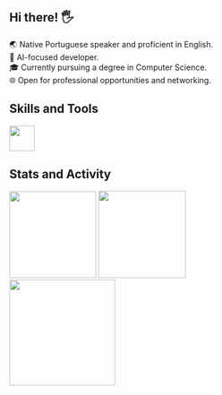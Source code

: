 ## Hi there! 🖐️
🌏 Native Portuguese speaker and proficient in English.  
📝 AI-focused developer.  
🎓 Currently pursuing a degree in Computer Science.  
🌐 Open for professional opportunities and networking.

## Skills and Tools

<img height="45em" src="https://skillicons.dev/icons?i=html,css,bootstrap,js,typescript,react,nodejs,photoshop,xd,wordpress" />

## Stats and Activity
<div style="display: inline_block">
<img height="155em" src="https://github-readme-stats.vercel.app/api?username=screm1n&show_icons=true&theme=radical&count_private=false&rank_icon=github&hide_border=true">
<img height="156em" src="https://github-readme-stats.vercel.app/api/wakatime?username=scremin&langs_count=8&hide_border=true&bg_color=141424&custom_title=Codding%20Time&title_color=e23a70&text_color=4cbdde&range=all_time&icon_color=c4ac3e">
</div>

<div style="display: inline_block">
<img height="189em" src="https://github-profile-summary-cards.vercel.app/api/cards/profile-details?username=screm1n&theme=radical">
